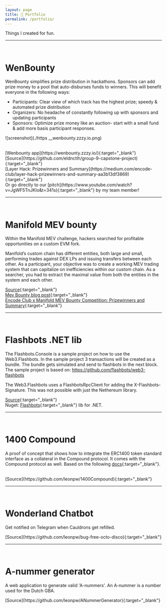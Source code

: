 ```yaml
---
layout: page
title: 🧵 Portfolio
permalink: /portfolio/
---
```


Things I created for fun.

***
<br>

# WenBounty #

WenBounty simplifies prize distribution in hackathons. Sponsors can add prize money to a pool that auto-disburses funds to winners. This will benefit everyone in the following ways:
- Participants: Clear view of which track has the highest prize; speedy & automated prize distribution
- Organizers: No headache of constantly following up with sponsors and updating participants
- Sponsors: Optimize prize money like an auction- start with a small fund & add more basis participant responses.


![screenshot](./https __wenbounty.zzzy.io.png)

<br>
[Wenbounty app](https://wenbounty.zzzy.io/){:target="_blank"}
 <br>
[Source](https://github.com/eldnctlh/group-9-capstone-project){:target="_blank"}
 <br> 
[Layer Hack: Prizewinners and Summary](https://medium.com/encode-club/layer-hack-prizewinners-and-summary-aa3b13df3869){:target="_blank"}
<br>
Or go directly to our [pitch](https://www.youtube.com/watch?v=JgWF5TnJKIo&t=341s){:target="_blank"}
 by my team member!

***
<br>

# Manifold MEV bounty #

<p>
Within the Manifold MEV challenge, hackers searched for profitable opportunities on a custom EVM fork.

Manifold’s custom chain has different entities, both large and small, performing trades against DEX LPs and issuing transfers between each other. As a participant, your objective was to create a working MEV trading system that can capitalize on inefficiencies within our custom chain. As a searcher, you had to extract the maximal value from both the entities in the system and each other.
</p>

[Source](https://github.com/leonpw/manifold){:target="_blank"}
 <br>
[Mev Bounty blog post](https://wieisleon.nl/manifold/mev/bounty/2022/10/24/Manifold.html){:target="_blank"}
 <br>
[Encode Club x Manifold MEV Bounty Competition: Prizewinners and Summary](https://medium.com/encode-club/encode-club-x-manifold-mev-bounty-competition-prizewinners-and-summary-cbf0f5cf463){:target="_blank"}



***
<br>

# Flashbots .NET lib #

The Flashbots.Console is a sample project on how to use the Web3.Flashbots. In the sample project 3 transactions will be created as a bundle. The bundle gets simulated and send to flashbots in the next block. The sample project is based on: https://github.com/flashbots/web3-flashbots

The Web3.Flashbots uses a FlashbotsRpcClient for adding the X-Flashbots-Signature. This was not possible with just the Nethereum library.

[Source](https://github.com/leonpw/Web3.Flashbots){:target="_blank"}
 <br>
Nuget:
[Flashbots](https://www.nuget.org/packages/Flashbots/){:target="_blank"}
 lib for .NET.

***
<br>


# 1400 Compound #


A proof of concept that shows how to integrate the ERC1400 token standard interface as a collateral in the Compound protocol. It comes with the Compound protocol as well. Based on the following 
[docs](https://tokeny.com/erc3643-vs-erc1400/){:target="_blank"}.

<br>
[Source](https://github.com/leonpw/1400Compound){:target="_blank"}


***
<br>


# Wonderland Chatbot #

<p>
Get notified on Telegram when Cauldrons get refilled.
</p>
[Source](https://github.com/leonpw/bug-free-octo-disco){:target="_blank"}


***
<br>

# A-nummer generator #

<p>
A web application to generate valid 'A-nummers'. An A-nummer is a number used for the Dutch GBA.
</p>
[Source](https://github.com/leonpw/ANummerGenerator){:target="_blank"}






